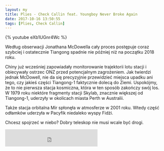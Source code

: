 ```yaml
---
layout: my
title: Plies - Check Callin feat. Youngboy Never Broke Again
date: 2017-10-16 13:50:55
tags: [Plies, Check Callin]
---
```


{% youtube eXb1UGnr4Wc %}

Według obserwacji Jonathana McDowella cały proces postępuje coraz szybciej i ostatecznie Tiangong spadnie nie później niż na początku 2018 roku.

Chiny już wcześniej zapowiadały monitorowanie trajektorii lotu stacji i obiecywały ostrzec ONZ przed potencjalnym zagrożeniem. Jak twierdzi jednak McDowell, nie da się precyzyjnie przewidzieć miejsca upadku ani tego, czy jakieś części Tiangong-1 faktycznie dolecą do Ziemi.
Uspokójmy, że to nie pierwsza stacja kosmiczna, która w ten sposób zakończy swój los. W 1979 roku niektóre fragmenty stacji Skylab, znacznie większej od Tiangong-1, uderzyły w okolicach miasta Perth w Australii.

Także stacja orbitalna Mir spłonęła w atmosferze w 2001 roku. Wtedy część odłamków uderzyła w Pacyfik niedaleko wyspy Fidżi.

Chcesz spojrzeć w niebo? Dobry teleskop nie musi wcale być drogi.
<iframe src="https://open.spotify.com/follow/1/?uri=spotify:artist:3jksrX4oBklxR78ft8gv3j&size=detail&theme=light" width="300" height="56" scrolling="no" frameborder="0" style="border:none; overflow:hidden;" allowtransparency="true"></iframe>
